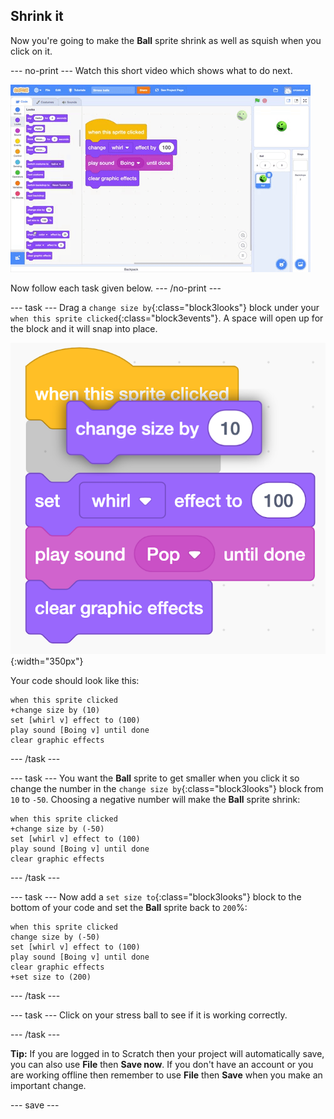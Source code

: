 ## Shrink it

Now you're going to make the **Ball** sprite shrink as well as squish when you click on it.

--- no-print ---
Watch this short video which shows what to do next.

![screenshot](images/balls-step5.gif) 

Now follow each task given below.
--- /no-print ---

--- task ---
Drag a `change size by`{:class="block3looks"} block under your `when this sprite clicked`{:class="block3events"}. A space will open up for the block and it will snap into place. 

![screenshot](images/balls-change-size-snap.png){:width="350px"}

Your code should look like this:

```blocks3
when this sprite clicked
+change size by (10)
set [whirl v] effect to (100)
play sound [Boing v] until done
clear graphic effects
```
--- /task ---

--- task ---
You want the **Ball** sprite to get smaller when you click it so change the number in the `change size by`{:class="block3looks"} block from `10` to `-50`. Choosing a negative number will make the **Ball** sprite shrink:

```blocks3
when this sprite clicked
+change size by (-50)
set [whirl v] effect to (100)
play sound [Boing v] until done
clear graphic effects
```
--- /task ---

--- task ---
Now add a `set size to`{:class="block3looks"} block to the bottom of your code and set the **Ball** sprite back to `200`%: 

```blocks3
when this sprite clicked
change size by (-50)
set [whirl v] effect to (100)
play sound [Boing v] until done
clear graphic effects
+set size to (200)
```

--- /task ---

--- task ---
Click on your stress ball to see if it is working correctly. 

--- /task ---

__Tip:__ If you are logged in to Scratch then your project will automatically save, you can also use **File** then **Save now**. If you don't have an account or you are working offline then remember to use **File** then **Save** when you make an important change. 

--- save ---
